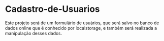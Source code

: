 # Cadastro-de-Usuarios
Este projeto será de um formulário de usuários, que será salvo no banco de dados online que é conhecido por localstorage, e também será realizada a manipulação desses dados.
